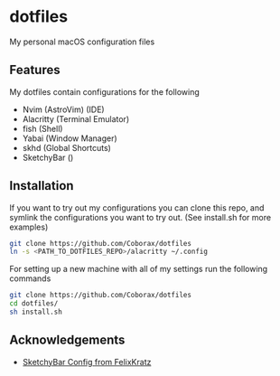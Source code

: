 
# dotfiles

My personal macOS configuration files




## Features
My dotfiles contain configurations for the following
- Nvim (AstroVim) (IDE)
- Alacritty (Terminal Emulator)
- fish (Shell)
- Yabai (Window Manager)
- skhd (Global Shortcuts)
- SketchyBar ()


## Installation

If you want to try out my configurations you can clone this repo, and symlink the configurations you want to try out. (See install.sh for more examples)

```bash
git clone https://github.com/Coborax/dotfiles
ln -s <PATH_TO_DOTFILES_REPO>/alacritty ~/.config
```
For setting up a new machine with all of my settings run the following commands

```bash
git clone https://github.com/Coborax/dotfiles
cd dotfiles/
sh install.sh
```

## Acknowledgements

 - [SketchyBar Config from FelixKratz](https://github.com/FelixKratz/dotfiles#sketchybar-setup)
